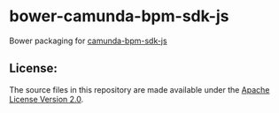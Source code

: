 bower-camunda-bpm-sdk-js
========================

Bower packaging for [camunda-bpm-sdk-js](https://github.com/camunda/camunda-bpm-sdk-js)

## License:

The source files in this repository are made available under the [Apache License Version 2.0](./LICENSE).